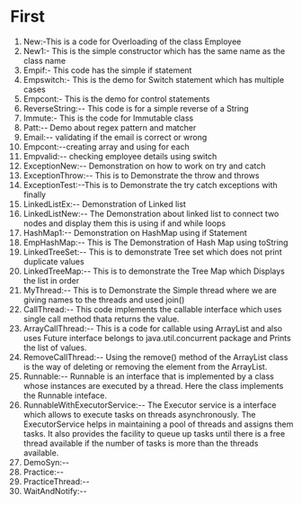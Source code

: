 # First
1) New:-This is a code for Overloading of the class Employee
2) New1:- This is the simple constructor which has the same name as the class name
3) Empif:- This code has the simple if statement
4) Empswitch:- This is the demo for Switch statement which has multiple cases
5) Empcont:- This is the demo for control statements
6) ReverseString:-- This code is for a simple reverse of a String
7) Immute:- This is the code for Immutable class
8) Patt:-- Demo about regex pattern and matcher
9) Email:-- validating if the email is correct or wrong
10) Empcont:--creating array and using for each
11) Empvalid:-- checking employee details using switch
12) ExceptionNew:-- Demonstration on how to work on try and catch
13) ExceptionThrow:-- This is to Demonstrate the throw and throws
14) ExceptionTest:--This is to Demonstrate the try catch exceptions with finally
15) LinkedListEx:-- Demonstration of Linked list
16) LinkedListNew:-- The Demonstration about linked list to connect two nodes and display them this is using if and while loops
17) HashMap1:-- Demonstration on HashMap using if Statement
18) EmpHashMap:-- This is The Demonstration of Hash Map using toString
19) LinkedTreeSet:-- This is to demonstrate Tree set which does not print duplicate values
20) LinkedTreeMap:-- This is to demonstrate the Tree Map which Displays the list in order
21) MyThread:-- This is to Demonstrate the Simple thread where we are giving names to the threads and used join()
22) CallThread:-- This code implements the callable interface which uses single call method thata returns the value.
23) ArrayCallThread:-- This is a code for callable using ArrayList and also uses Future interface belongs to java.util.concurrent package and Prints the list of values.
24) RemoveCallThread:-- Using the remove() method of the ArrayList class is the way of deleting or removing the element from the ArrayList.  
25) Runnable:-- Runnable is an interface that is implemented by a class whose instances are executed by a thread. Here the class implements the Runnable inteface.
26) RunnableWithExecutorService:-- The Executor service is a interface which allows to execute tasks on threads asynchronously. The ExecutorService helps in maintaining a pool of threads and assigns them tasks. It also provides the facility to queue up tasks until there is a free thread available if the number of tasks is more than the threads available. 
27) DemoSyn:-- 
28) Practice:-- 
29) PracticeThread:--
30) WaitAndNotify:--
